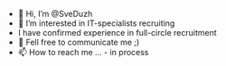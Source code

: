 - 👋 Hi, I’m @SveDuzh
- 👀 I’m interested in IT-specialists recruiting
- I have confirmed experience in full-circle recruitment
- 💞️ Fell free to communicate me ;)
- 📫 How to reach me ... - in process

<!---
SveDuzh/SveDuzh is a ✨ special ✨ repository because its `README.md` (this file) appears on your GitHub profile.
You can click the Preview link to take a look at your changes.
--->
